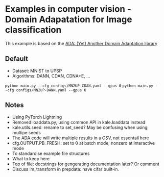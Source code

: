 # Examples in computer vision - Domain Adapatation for Image classification

This example is based on the [ADA: (Yet) Another Domain Adaptation library](https://github.com/criteo-research/pytorch-ada)

## Default

* Dataset: MNIST to UPSP
* Algorithms: DANN, CDAN, CDNA+E, ...

`python main.py --cfg configs/MN2UP-CDAN.yaml --gpus 0`
`python main.py --cfg configs/MN2UP-DANN.yaml --gpus 0`

## Notes

* Using PyTorch Lightning
* Removed loaddata.py, using common API in kale.loaddata instead
* kale.utils.seed: rename to set_seed? May be confusing when using multipe seeds
* The ADA code will write multiple results in a CSV, not essentail here
* cfg.OUTPUT.PB_FRESH: set to 0 at batch mode; nonzero at interactive mode
* To standardise example file structures
* What to keep here
* Top of file: docstrings for gengerating documentation later? Or comment
* Discuss im_transform in prepdata: have cifar built-in.
